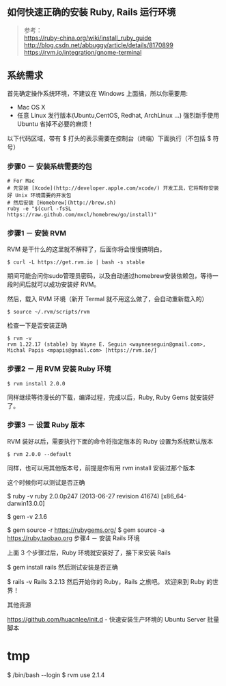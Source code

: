 如何快速正确的安装 Ruby, Rails 运行环境
---
> 参考：  
> https://ruby-china.org/wiki/install_ruby_guide  
> http://blog.csdn.net/abbuggy/article/details/8170899  
> https://rvm.io/integration/gnome-terminal  

系统需求
---

首先确定操作系统环境，不建议在 Windows 上面搞，所以你需要用:

* Mac OS X
* 任意 Linux 发行版本(Ubuntu,CentOS, Redhat, ArchLinux ...)
  强烈新手使用 Ubuntu 省掉不必要的麻烦！

以下代码区域，带有 $ 打头的表示需要在控制台（终端）下面执行（不包括 $ 符号）

### 步骤0 － 安装系统需要的包

```shell
# For Mac 
# 先安装 [Xcode](http://developer.apple.com/xcode/) 开发工具，它将帮你安装好 Unix 环境需要的开发包
# 然后安装 [Homebrew](http://brew.sh)
ruby -e "$(curl -fsSL https://raw.github.com/mxcl/homebrew/go/install)"
```

### 步骤1 － 安装 RVM

RVM 是干什么的这里就不解释了，后面你将会慢慢搞明白。

```shell
$ curl -L https://get.rvm.io | bash -s stable
```

期间可能会问你sudo管理员密码，以及自动通过homebrew安装依赖包，等待一段时间后就可以成功安装好 RVM。

然后，载入 RVM 环境（新开 Termal 就不用这么做了，会自动重新载入的）

```shell
$ source ~/.rvm/scripts/rvm
```

检查一下是否安装正确

```shell
$ rvm -v
rvm 1.22.17 (stable) by Wayne E. Seguin <wayneeseguin@gmail.com>, Michal Papis <mpapis@gmail.com> [https://rvm.io/]
```

### 步骤2 － 用 RVM 安装 Ruby 环境

```shell
$ rvm install 2.0.0
```

同样继续等待漫长的下载，编译过程，完成以后，Ruby, Ruby Gems 就安装好了。

### 步骤3 － 设置 Ruby 版本

RVM 装好以后，需要执行下面的命令将指定版本的 Ruby 设置为系统默认版本

```shell
$ rvm 2.0.0 --default
```

同样，也可以用其他版本号，前提是你有用 rvm install 安装过那个版本

这个时候你可以测试是否正确

$ ruby -v
ruby 2.0.0p247 (2013-06-27 revision 41674) [x86_64-darwin13.0.0]

$ gem -v
2.1.6

$ gem source -r https://rubygems.org/
$ gem source -a https://ruby.taobao.org
步骤4 － 安装 Rails 环境

上面 3 个步骤过后，Ruby 环境就安装好了，接下来安装 Rails

$ gem install rails
然后测试安装是否正确

$ rails -v
Rails 3.2.13
然后开始你的 Ruby，Rails 之旅吧。
欢迎来到 Ruby 的世界！

其他资源

https://github.com/huacnlee/init.d - 快速安装生产环境的 Ubuntu Server 批量脚本

tmp
====

$ /bin/bash --login
$ rvm use 2.1.4